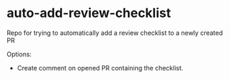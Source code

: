 # auto-add-review-checklist
Repo for trying to automatically add a review checklist to a newly created PR

Options:
- Create comment on opened PR containing the checklist.
